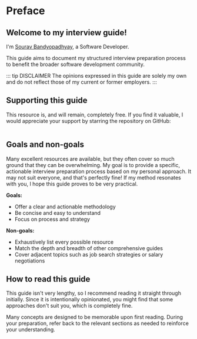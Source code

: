 <!-- <img style="margin: 0 auto; max-width:15rem; margin-bottom: 2rem" alt="Person hiking wearing a backpack" width="200" height="164" src="/before.svg" /> -->

# Preface

<star />

## Welcome to my interview guide!

I'm [Sourav Bandyopadhyay](https://github.com/SouravBandyopadhyay), a Software Developer.
 <!-- Over the years, I've experienced around 100 software engineering interviews from both perspectives&mdash;as an interviewee and as an interviewer. I've successfully navigated interviews at major tech firms, including FAANG companies, as well as smaller startups. -->

This guide aims to document my structured interview preparation process to benefit the broader software development community.

::: tip DISCLAIMER
The opinions expressed in this guide are solely my own and do not reflect those of my current or former employers.
:::

## Supporting this guide

This resource is, and will remain, completely free. If you find it valuable, I would appreciate your support by starring the repository on GitHub:

<div style="display: flex; gap: 2rem; justify-content: center">

<star />

</div>

<!-- ## Target audience

This guide is designed for both new and seasoned software engineering candidates, focusing on individual contributor (IC) roles rather than engineering management positions. While some sections may still be useful for those interviewing for management roles, much of the content is tailored for IC candidates. -->

## Goals and non-goals

Many excellent resources are available, but they often cover so much ground that they can be overwhelming. My goal is to provide a specific, actionable interview preparation process based on my personal approach. It may not suit everyone, and that's perfectly fine! If my method resonates with you, I hope this guide proves to be very practical.

**Goals:**

- Offer a clear and actionable methodology
- Be concise and easy to understand
- Focus on process and strategy

**Non-goals:**

- Exhaustively list every possible resource
- Match the depth and breadth of other comprehensive guides
- Cover adjacent topics such as job search strategies or salary negotiations

## How to read this guide

This guide isn't very lengthy, so I recommend reading it straight through initially. Since it is intentionally opinionated, you might find that some approaches don't suit you, which is completely fine.

Many concepts are designed to be memorable upon first reading. During your preparation, refer back to the relevant sections as needed to reinforce your understanding.

<foot />
